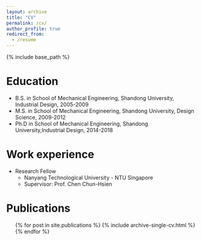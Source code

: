 ```yaml
---
layout: archive
title: "CV"
permalink: /cv/
author_profile: true
redirect_from:
  - /resume
---
```


{% include base_path %}

Education
======
* B.S. in School of Mechanical Engineering, Shandong University, Industrial Design, 2005-2009
* M.S. in School of Mechanical Engineering, Shandong University, Design Science, 2009-2012
* Ph.D in School of Mechanical Engineering, Shandong University,Industrial Design, 2014-2018 

Work experience
======
* Research Fellow
  * Nanyang Technological University - NTU Singapore
  * Supervisor: Prof. Chen Chun-Hsien


Publications
======
  <ul>{% for post in site.publications %}
    {% include archive-single-cv.html %}
  {% endfor %}</ul>
<!--   
Teaching
======
  <ul>{% for post in site.teaching %}
    {% include archive-single-cv.html %}
  {% endfor %}</ul> -->

  